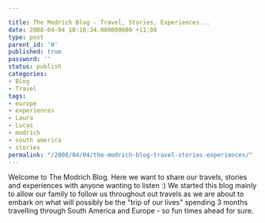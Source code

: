 ```yaml
---

title: The Modrich Blog - Travel, Stories, Experiences...
date: 2008-04-04 10:10:34.000000000 +11:00
type: post
parent_id: '0'
published: true
password: ''
status: publish
categories:
- Blog
- Travel
tags:
- europe
- experiences
- Laura
- Lucas
- modrich
- south america
- stories
permalink: "/2008/04/04/the-modrich-blog-travel-stories-experiences/"
---
```

Welcome to The Modrich Blog.
Here we want to share our travels, stories and experiences with anyone wanting to listen :)
We started this blog mainly to allow our family to follow us throughout out travels as we are about to embark on what will possibly be the "trip of our lives" spending 3 months travelling through South America and Europe - so fun times ahead for sure.

